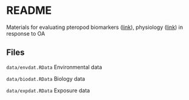 # README

Materials for evaluating pteropod biomarkers ([link](http://162.243.131.102:3838/Pteropod_biomarker/biomark.Rmd)),
physiology ([link](http://162.243.131.102:3838/Pteropod_biomarker/physio.Rmd)) in response to OA

## Files

`data/envdat.RData` Environmental data

`data/biodat.RData` Biology data

`data/expdat.RData` Exposure data